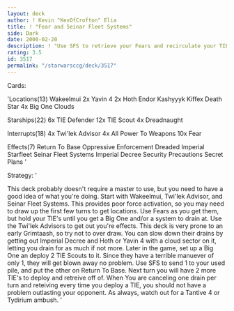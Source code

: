 ```yaml
---
layout: deck
author: ! Kevin "KevOfCrofton" Elia
title: ! "Fear and Seinar Fleet Systems"
side: Dark
date: 2000-02-20
description: ! "Use SFS to retrieve your Fears and recirculate your TIE Scouts & TIE Defenders."
rating: 3.5
id: 3517
permalink: "/starwarsccg/deck/3517"
---
```

Cards: 

'Locations(13)
Wakeelmui
2x Yavin 4
2x Hoth
Endor
Kashyyyk
Kiffex
Death Star
4x Big One
Clouds

Starships(22)
6x TIE Defender
12x TIE Scout
4x Dreadnaught

Interrupts(18)
4x Twi'lek Advisor
4x All Power To Weapons
10x Fear

Effects(7)
Return To Base
Oppressive Enforcement
Dreaded Imperial Starfleet
Seinar Fleet Systems
Imperial Decree
Security Precautions
Secret Plans '

Strategy: '

This deck probably doesn't require a master to use, but you need to have a good idea of what you're doing. Start with Wakeelmui, Twi'lek Advisor, and Seinar Fleet Systems. This provides poor force activation, so you may need to draw up the first few turns to get locations. Use Fears as you get them, but hold your TIE's until you get a Big One and/or a system to drain at. Use the Twi'lek Advisors to get out you're effects. This deck is very prone to an early Grimtaash, so try not to over draw. You can slow down their drains by getting out Imperial Decree and Hoth or Yavin 4 with a cloud sector on it, letting you drain for as much if not more. Later in the game, set up a Big One an deploy 2 TIE Scouts to it. Since they have a terrible manuever of only 1, they will get blown away no problem. Use SFS to send 1 to your used pile, and put the other on Return To Base. Next turn you will have 2 more TIE's to deploy and retreive off of. When You are canceling one drain per turn and reteiving every time you deploy a TIE, you should not have a problem outlasting your opponent. As always, watch out for a Tantive 4 or Tydirium ambush. '
